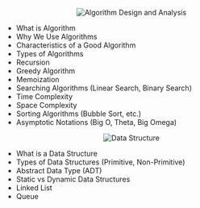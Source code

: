 <p align="center">
  <img src="https://img.shields.io/badge/Algorithm%20Design%20and%20Analysis-800080?style=for-the-badge&logoColor=white" alt="Algorithm Design and Analysis">
</p>

- What is Algorithm
- Why We Use Algorithms
- Characteristics of a Good Algorithm
- Types of Algorithms
- Recursion
- Greedy Algorithm
- Memoization
- Searching Algorithms (Linear Search, Binary Search)
- Time Complexity
- Space Complexity
- Sorting Algorithms (Bubble Sort, etc.)
- Asymptotic Notations (Big O, Theta, Big Omega)



<p align="center">
  <img src="https://img.shields.io/badge/Data%20Structure-800080?style=for-the-badge&logoColor=white" alt="Data Structure">
</p>

- What is a Data Structure
- Types of Data Structures (Primitive, Non-Primitive)
- Abstract Data Type (ADT)
- Static vs Dynamic Data Structures
- Linked List
- Queue
